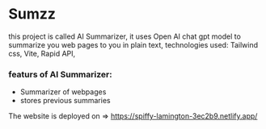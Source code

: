 # Sumzz

 this project is called AI Summarizer, 
 it uses Open AI chat gpt model to summarize you web pages to you in plain text, 
 technologies used: Tailwind css, Vite, Rapid API, 
 

 
 ### featurs of AI Summarizer: 
 - Summarizer of webpages
 - stores previous summaries
 
 
 
 The website is deployed on => https://spiffy-lamington-3ec2b9.netlify.app/
